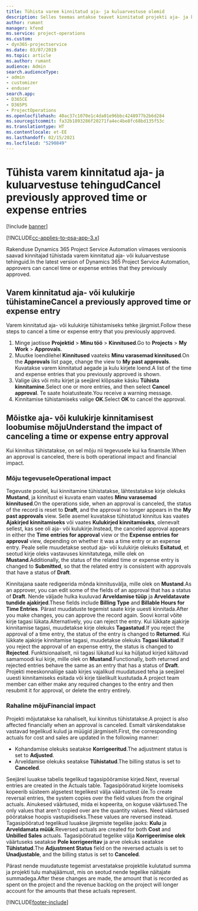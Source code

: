 ```yaml
---
title: Tühista varem kinnitatud aja- ja kuluarvestuse olemid
description: Selles teemas antakse teavet kinnitatud projekti aja- ja kuluarvestuse tehingute tühistamise kohta.
author: rumant
manager: kfend
ms.service: project-operations
ms.custom:
- dyn365-projectservice
ms.date: 03/07/2019
ms.topic: article
ms.author: rumant
audience: Admin
search.audienceType:
- admin
- customizer
- enduser
search.app:
- D365CE
- D365PS
- ProjectOperations
ms.openlocfilehash: 40ac37c1070e1c4da01e96bbc4248977b2b6d284
ms.sourcegitcommit: fa32b1893286f20271fa4ec4be8fc68bd135f53c
ms.translationtype: HT
ms.contentlocale: et-EE
ms.lasthandoff: 02/15/2021
ms.locfileid: "5290849"
---
```

# <a name="cancel-previously-approved-time-or-expense-entries"></a><span data-ttu-id="f03bb-103">Tühista varem kinnitatud aja- ja kuluarvestuse tehingud</span><span class="sxs-lookup"><span data-stu-id="f03bb-103">Cancel previously approved time or expense entries</span></span>

[!include [banner](../includes/psa-now-project-operations.md)]

[!INCLUDE[cc-applies-to-psa-app-3.x](../includes/cc-applies-to-psa-app-3x.md)]

<span data-ttu-id="f03bb-104">Rakenduse Dynamics 365 Project Service Automation viimases versioonis saavad kinnitajad tühistada varem kinnitatud aja- või kuluarvestuse tehinguid.</span><span class="sxs-lookup"><span data-stu-id="f03bb-104">In the latest version of Dynamics 365 Project Service Automation, approvers can cancel time or expense entries that they previously approved.</span></span>

## <a name="cancel-a-previously-approved-time-or-expense-entry"></a><span data-ttu-id="f03bb-105">Varem kinnitatud aja- või kulukirje tühistamine</span><span class="sxs-lookup"><span data-stu-id="f03bb-105">Cancel a previously approved time or expense entry</span></span>

<span data-ttu-id="f03bb-106">Varem kinnitatud aja- või kulukirje tühistamiseks tehke järgmist.</span><span class="sxs-lookup"><span data-stu-id="f03bb-106">Follow these steps to cancel a time or expense entry that you previously approved.</span></span>

1. <span data-ttu-id="f03bb-107">Minge jaotisse **Projektid** \> **Minu töö** \> **Kinnitused**.</span><span class="sxs-lookup"><span data-stu-id="f03bb-107">Go to **Projects** \> **My Work** \> **Approvals**.</span></span>
2. <span data-ttu-id="f03bb-108">Muutke loendilehel **Kinnitused** vaateks **Minu varasemad kinnitused**.</span><span class="sxs-lookup"><span data-stu-id="f03bb-108">On the **Approvals** list page, change the view to **My past approvals**.</span></span> <span data-ttu-id="f03bb-109">Kuvatakse varem kinnitatud aegade ja kulu kirjete loend.</span><span class="sxs-lookup"><span data-stu-id="f03bb-109">A list of the time and expense entries that you previously approved is shown.</span></span>
3. <span data-ttu-id="f03bb-110">Valige üks või mitu kirjet ja seejärel klõpsake käsku **Tühista kinnitamine**.</span><span class="sxs-lookup"><span data-stu-id="f03bb-110">Select one or more entries, and then select **Cancel approval**.</span></span> <span data-ttu-id="f03bb-111">Te saate hoiatusteate.</span><span class="sxs-lookup"><span data-stu-id="f03bb-111">You receive a warning message.</span></span>
4. <span data-ttu-id="f03bb-112">Kinnitamise tühistamiseks valige **OK**.</span><span class="sxs-lookup"><span data-stu-id="f03bb-112">Select **OK** to cancel the approval.</span></span>

## <a name="understand-the-impact-of-canceling-a-time-or-expense-entry-approval"></a><span data-ttu-id="f03bb-113">Mõistke aja- või kulukirje kinnitamisest loobumise mõju</span><span class="sxs-lookup"><span data-stu-id="f03bb-113">Understand the impact of canceling a time or expense entry approval</span></span>

<span data-ttu-id="f03bb-114">Kui kinnitus tühistatakse, on sel mõju nii tegevusele kui ka finantsile.</span><span class="sxs-lookup"><span data-stu-id="f03bb-114">When an approval is canceled, there is both operational impact and financial impact.</span></span>

### <a name="operational-impact"></a><span data-ttu-id="f03bb-115">Mõju tegevusele</span><span class="sxs-lookup"><span data-stu-id="f03bb-115">Operational impact</span></span>

<span data-ttu-id="f03bb-116">Tegevuste poolel, kui kinnitamine tühistatakse, lähtestatakse kirje olekuks **Mustand**, ja kinnitust ei kuvata enam vaates **Minu varasemad kinnitused**.</span><span class="sxs-lookup"><span data-stu-id="f03bb-116">On the operations side, when an approval is canceled, the status of the record is reset to **Draft**, and the approval no longer appears in the **My past approvals** view.</span></span> <span data-ttu-id="f03bb-117">Selle asemel kuvatakse tühistatud kinnitus kas vaates **Ajakirjed kinnitamiseks** või vaates **Kulukirjed kinnitamiseks**, olenevalt sellest, kas see oli aja- või kulukirje.</span><span class="sxs-lookup"><span data-stu-id="f03bb-117">Instead, the canceled approval appears in either the **Time entries for approval** view or the **Expense entries for approval** view, depending on whether it was a time entry or an expense entry.</span></span> <span data-ttu-id="f03bb-118">Peale selle muudetakse seotud aja- või kulukirje olekuks **Esitatud**, et seotud kirje oleks vastavuses kinnitatutega, mille olek on **Mustand**.</span><span class="sxs-lookup"><span data-stu-id="f03bb-118">Additionally, the status of the related time or expense entry is changed to **Submitted**, so that the related entry is consistent with approvals that have a status of **Draft**.</span></span>

<span data-ttu-id="f03bb-119">Kinnitajana saate redigeerida mõnda kinnitusvälja, mille olek on **Mustand**.</span><span class="sxs-lookup"><span data-stu-id="f03bb-119">As an approver, you can edit some of the fields of an approval that has a status of **Draft**.</span></span> <span data-ttu-id="f03bb-120">Nende väljade hulka kuuluvad **Arveldamise tüüp** ja **Arveldatavate tundide ajakirjed**.</span><span class="sxs-lookup"><span data-stu-id="f03bb-120">These fields include **Billing Type** and **Billable Hours for Time Entries**.</span></span> <span data-ttu-id="f03bb-121">Pärast muudatuste tegemist saate kirje uuesti kinnitada.</span><span class="sxs-lookup"><span data-stu-id="f03bb-121">After you make changes, you can approve the record again.</span></span> <span data-ttu-id="f03bb-122">Soovi korral võite kirje tagasi lükata.</span><span class="sxs-lookup"><span data-stu-id="f03bb-122">Alternatively, you can reject the entry.</span></span> <span data-ttu-id="f03bb-123">Kui lükkate ajakirje kinnitamise tagasi, muudetakse kirje olekuks **Tagastatud**.</span><span class="sxs-lookup"><span data-stu-id="f03bb-123">If you reject the approval of a time entry, the status of the entry is changed to **Returned**.</span></span> <span data-ttu-id="f03bb-124">Kui lükkate ajakirje kinnitamise tagasi, muudetakse olekuks **Tagasi lükatud**.</span><span class="sxs-lookup"><span data-stu-id="f03bb-124">If you reject the approval of an expense entry, the status is changed to **Rejected**.</span></span> <span data-ttu-id="f03bb-125">Funktsionaalselt, nii tagasi lükatud kui ka hüljatud kirjed käituvad samamoodi kui kirje, mille olek on **Mustand**.</span><span class="sxs-lookup"><span data-stu-id="f03bb-125">Functionally, both returned and rejected entries behave the same as an entry that has a status of **Draft**.</span></span> <span data-ttu-id="f03bb-126">Projekti meeskonnaliige saab kirjes vajalikud muudatused teha ja seejärel uuesti kinnitamiseks esitada või kirje täielikult kustutada.</span><span class="sxs-lookup"><span data-stu-id="f03bb-126">A project team member can either make any required changes to the entry and then resubmit it for approval, or delete the entry entirely.</span></span>

### <a name="financial-impact"></a><span data-ttu-id="f03bb-127">Rahaline mõju</span><span class="sxs-lookup"><span data-stu-id="f03bb-127">Financial impact</span></span>

<span data-ttu-id="f03bb-128">Projekti mõjutatakse ka rahaliselt, kui kinnitus tühistatakse.</span><span class="sxs-lookup"><span data-stu-id="f03bb-128">A project is also affected financially when an approval is canceled.</span></span> <span data-ttu-id="f03bb-129">Esmalt värskendatakse vastavad tegelikud kulud ja müügid järgmiselt.</span><span class="sxs-lookup"><span data-stu-id="f03bb-129">First, the corresponding actuals for cost and sales are updated in the following manner:</span></span>

- <span data-ttu-id="f03bb-130">Kohandamise olekuks seatakse **Korrigeeritud**.</span><span class="sxs-lookup"><span data-stu-id="f03bb-130">The adjustment status is set to **Adjusted**.</span></span>
- <span data-ttu-id="f03bb-131">Arveldamise olekuks seatakse **Tühistatud**.</span><span class="sxs-lookup"><span data-stu-id="f03bb-131">The billing status is set to **Canceled**.</span></span>

<span data-ttu-id="f03bb-132">Seejärel luuakse tabelis tegelikud tagasipööramise kirjed.</span><span class="sxs-lookup"><span data-stu-id="f03bb-132">Next, reversal entries are created in the Actuals table.</span></span> <span data-ttu-id="f03bb-133">Tagasipööratud kirjete loomiseks kopeerib süsteem algsetest tegelikest välja väärtustest üle.</span><span class="sxs-lookup"><span data-stu-id="f03bb-133">To create reversal entries, the system copies over the field values from the original actuals.</span></span> <span data-ttu-id="f03bb-134">Ainukesed väärtused, mida ei kopeerita, on koguse väärtused.</span><span class="sxs-lookup"><span data-stu-id="f03bb-134">The only values that aren't copied over are the quantity values.</span></span> <span data-ttu-id="f03bb-135">Need väärtused pööratakse hoopis vastupidiseks.</span><span class="sxs-lookup"><span data-stu-id="f03bb-135">These values are reversed instead.</span></span> <span data-ttu-id="f03bb-136">Tagasipööratud tegelikud luuakse järgmiste tegelike jaoks: **Kulu** ja **Arveldamata müük**.</span><span class="sxs-lookup"><span data-stu-id="f03bb-136">Reversed actuals are created for both **Cost** and **Unbilled Sales** actuals.</span></span> <span data-ttu-id="f03bb-137">Tagasipööratud tegelike välja **Korrigeerimise olek** väärtuseks seatakse **Pole korrigeeritav** ja arve olekuks seatakse **Tühistatud**.</span><span class="sxs-lookup"><span data-stu-id="f03bb-137">The **Adjustment Status** field on the reversed actuals is set to **Unadjustable**, and the billing status is set to **Canceled**.</span></span>

<span data-ttu-id="f03bb-138">Pärast nende muudatuste tegemist arvestatakse projektile kulutatud summa ja projekti tulu mahajäämust, mis on seotud nende tegelike näitajate summadega.</span><span class="sxs-lookup"><span data-stu-id="f03bb-138">After these changes are made, the amount that is recorded as spent on the project and the revenue backlog on the project will longer account for the amounts that these actuals represent.</span></span>


[!INCLUDE[footer-include](../includes/footer-banner.md)]